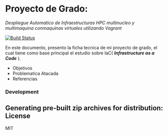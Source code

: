 # Proyecto de Grado: 
_Despliegue  Automatico  de  Infraestructuras  HPC  multinucleo  y  multimaquina  conmaquinas virtuales utilizando Vagrant_

[![Build Status](https://travis-ci.org/joemccann/dillinger.svg?branch=master)](https://travis-ci.org/joemccann/dillinger)

En este documento, presento la ficha tecnica de mi proyecto de grado, el cual tiene como base principal el estudio sobre IaC( _**Infrastructure as a Code**_ ). 
  - Objetivos
  - Problematica Atacada
  - Referencias

### Development

Generating pre-built zip archives for distribution:
License
----

MIT
